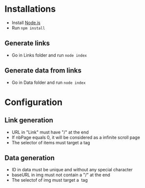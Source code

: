 # Installations
- Install [Node.js](https://nodejs.org/en/download/)
- Run `npm install`

## Generate links
- Go in Links folder and run `node index`

## Generate data from links
- Go in Data folder and run `node index`

# Configuration   
## Link generation
 - URL in "Link" must have "/" at the end
 - If nbPage equals 0, it will be considered as a infinite scroll page
 - The selector of items must target a <a> tag  
  
## Data generation
 - ID in data must be unique and without any special character
 - baseURL in img must not contain a "/" at the end
 - The selectof of img must target a <img> tag
